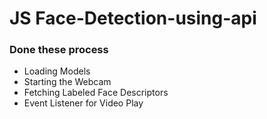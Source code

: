 # JS Face-Detection-using-api

### Done these process ###
* Loading Models
* Starting the Webcam
* Fetching Labeled Face Descriptors
* Event Listener for Video Play
